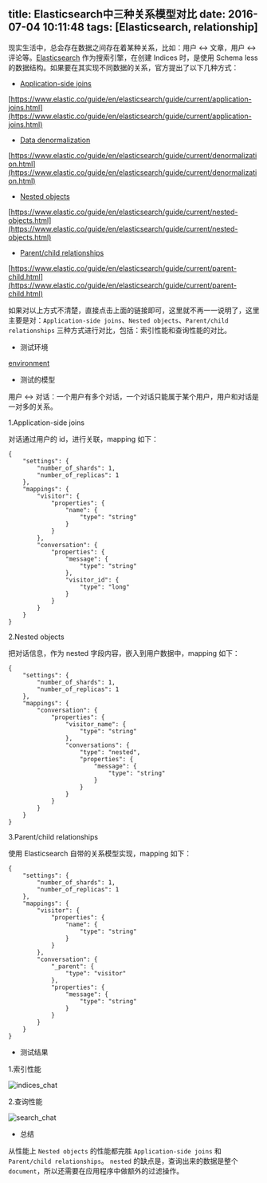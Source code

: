 title: Elasticsearch中三种关系模型对比
date: 2016-07-04 10:11:48
tags: [Elasticsearch, relationship]
---

现实生活中，总会存在数据之间存在着某种关系，比如：用户 <-> 文章，用户 <-> 评论等。[Elasticsearch](https://www.elastic.co/) 作为搜索引擎，在创建 Indices 时，是使用 Schema less 的数据结构。如果要在其实现不同数据的关系，官方提出了以下几种方式：

<!-- more -->

- [Application-side joins](https://www.elastic.co/guide/en/elasticsearch/guide/current/application-joins.html)

[https://www.elastic.co/guide/en/elasticsearch/guide/current/application-joins.html](https://www.elastic.co/guide/en/elasticsearch/guide/current/application-joins.html)

- [Data denormalization](https://www.elastic.co/guide/en/elasticsearch/guide/current/denormalization.html)

[https://www.elastic.co/guide/en/elasticsearch/guide/current/denormalization.html](https://www.elastic.co/guide/en/elasticsearch/guide/current/denormalization.html)

- [Nested objects](https://www.elastic.co/guide/en/elasticsearch/guide/current/nested-objects.html)

[https://www.elastic.co/guide/en/elasticsearch/guide/current/nested-objects.html](https://www.elastic.co/guide/en/elasticsearch/guide/current/nested-objects.html)

- [Parent/child relationships](https://www.elastic.co/guide/en/elasticsearch/guide/current/parent-child.html)

[https://www.elastic.co/guide/en/elasticsearch/guide/current/parent-child.html](https://www.elastic.co/guide/en/elasticsearch/guide/current/parent-child.html)

如果对以上方式不清楚，直接点击上面的链接即可，这里就不再一一说明了，这里主要是对：`Application-side joins`、`Nested objects`、`Parent/child relationships` 三种方式进行对比，包括：索引性能和查询性能的对比。

- 测试环境

[environment](/images/environment.png)

- 测试的模型

用户 <-> 对话：一个用户有多个对话，一个对话只能属于某个用户，用户和对话是一对多的关系。

1.Application-side joins

对话通过用户的 id，进行关联，mapping 如下：

```
{
    "settings": {
        "number_of_shards": 1,
        "number_of_replicas": 1
    },
    "mappings": {
        "visitor": {
            "properties": {
                "name": {
                    "type": "string"
                }
            }
        },
        "conversation": {
            "properties": {
                "message": {
                    "type": "string"
                },
                "visitor_id": {
                    "type": "long"
                }
            }
        }
    }
}
```

2.Nested objects

把对话信息，作为 nested 字段内容，嵌入到用户数据中，mapping 如下：

```
{
    "settings": {
        "number_of_shards": 1,
        "number_of_replicas": 1
    },
    "mappings": {
        "conversation": {
            "properties": {
                "visitor_name": {
                    "type": "string"
                },
                "conversations": {
                    "type": "nested",
                    "properties": {
                        "message": {
                            "type": "string"
                        }
                    }
                }
            }
        }
    }
}
```

3.Parent/child relationships

使用 Elasticsearch 自带的关系模型实现，mapping 如下：

```
{
    "settings": {
        "number_of_shards": 1,
        "number_of_replicas": 1
    },
    "mappings": {
        "visitor": {
            "properties": {
                "name": {
                    "type": "string"
                }
            }
        },
        "conversation": {
            "_parent": {
                "type": "visitor"
            },
            "properties": {
                "message": {
                    "type": "string"
                }
            }
        }
    }
}
```


- 测试结果

1.索引性能

![indices_chat](/images/indices_chat.png)

2.查询性能

![search_chat](/images/search_chat.png)


- 总结

从性能上 `Nested objects` 的性能都完胜 `Application-side joins` 和 `Parent/child relationships`。
`nested` 的缺点是，查询出来的数据是整个 `document`，所以还需要在应用程序中做额外的过滤操作。

